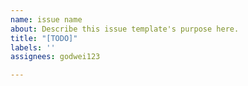 ```yaml
---
name: issue name
about: Describe this issue template's purpose here.
title: "[TODO]"
labels: ''
assignees: godwei123

---
```



